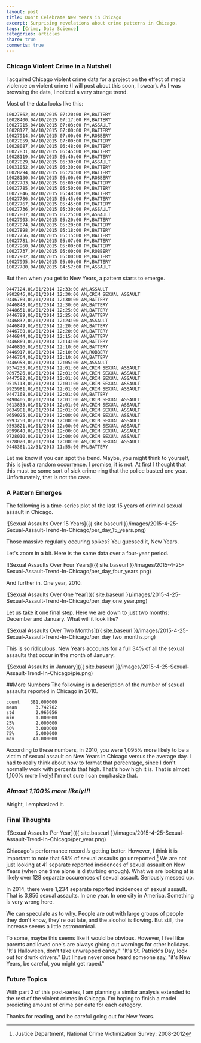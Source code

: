 ```yaml
---
layout: post
title: Don't Celebrate New Years in Chicago
excerpt: Surprising revelations about crime patterns in Chicago.
tags: [Crime, Data Science]
categories: articles
share: true
comments: true
---
```


### Chicago Violent Crime in a Nutshell

I acquired Chicago violent crime data for a project on the effect of media violence on violent crime (I will post about this soon, I swear). As I was browsing the data, I noticed a very strange trend.

Most of the data looks like this:

    10027862,04/10/2015 07:20:00 PM,BATTERY
    10028400,04/10/2015 07:17:00 PM,BATTERY
    10027915,04/10/2015 07:03:00 PM,ASSAULT
    10028127,04/10/2015 07:00:00 PM,BATTERY
    10027914,04/10/2015 07:00:00 PM,ROBBERY
    10027859,04/10/2015 07:00:00 PM,BATTERY
    10028087,04/10/2015 06:48:00 PM,BATTERY
    10027831,04/10/2015 06:45:00 PM,BATTERY
    10028119,04/10/2015 06:40:00 PM,BATTERY
    10027829,04/10/2015 06:30:00 PM,ASSAULT
    10031052,04/10/2015 06:30:00 PM,BATTERY
    10028294,04/10/2015 06:24:00 PM,BATTERY
    10028130,04/10/2015 06:00:00 PM,ROBBERY
    10027783,04/10/2015 06:00:00 PM,BATTERY
    10027785,04/10/2015 05:50:00 PM,BATTERY
    10027846,04/10/2015 05:48:00 PM,BATTERY
    10027786,04/10/2015 05:45:00 PM,BATTERY
    10027767,04/10/2015 05:45:00 PM,BATTERY
    10027736,04/10/2015 05:30:00 PM,ASSAULT
    10027807,04/10/2015 05:25:00 PM,ASSAULT
    10027903,04/10/2015 05:20:00 PM,BATTERY
    10027874,04/10/2015 05:20:00 PM,BATTERY
    10027898,04/10/2015 05:18:00 PM,BATTERY
    10027756,04/10/2015 05:15:00 PM,BATTERY
    10027781,04/10/2015 05:07:00 PM,BATTERY
    10027960,04/10/2015 05:00:00 PM,BATTERY
    10027737,04/10/2015 05:00:00 PM,ROBBERY
    10027902,04/10/2015 05:00:00 PM,BATTERY
    10027995,04/10/2015 05:00:00 PM,BATTERY
    10027780,04/10/2015 04:57:00 PM,ASSAULT

But then when you get to New Years, a pattern starts to emerge.

    9447124,01/01/2014 12:33:00 AM,ASSAULT
    9902846,01/01/2014 12:30:00 AM,CRIM SEXUAL ASSAULT
    9446760,01/01/2014 12:30:00 AM,BATTERY
    9446848,01/01/2014 12:30:00 AM,BATTERY
    9448651,01/01/2014 12:25:00 AM,BATTERY
    9446789,01/01/2014 12:25:00 AM,BATTERY
    9446832,01/01/2014 12:24:00 AM,ASSAULT
    9446849,01/01/2014 12:20:00 AM,BATTERY
    9446780,01/01/2014 12:20:00 AM,BATTERY
    9446844,01/01/2014 12:15:00 AM,BATTERY
    9446869,01/01/2014 12:14:00 AM,BATTERY
    9446816,01/01/2014 12:10:00 AM,BATTERY
    9446917,01/01/2014 12:10:00 AM,ROBBERY
    9446764,01/01/2014 12:10:00 AM,BATTERY
    9446958,01/01/2014 12:05:00 AM,ASSAULT
    9574233,01/01/2014 12:01:00 AM,CRIM SEXUAL ASSAULT
    9897526,01/01/2014 12:01:00 AM,CRIM SEXUAL ASSAULT
    9447582,01/01/2014 12:01:00 AM,CRIM SEXUAL ASSAULT
    9515113,01/01/2014 12:01:00 AM,CRIM SEXUAL ASSAULT
    9925981,01/01/2014 12:01:00 AM,CRIM SEXUAL ASSAULT
    9447168,01/01/2014 12:01:00 AM,BATTERY
    9490406,01/01/2014 12:01:00 AM,CRIM SEXUAL ASSAULT
    9613833,01/01/2014 12:01:00 AM,CRIM SEXUAL ASSAULT
    9634981,01/01/2014 12:01:00 AM,CRIM SEXUAL ASSAULT
    9659025,01/01/2014 12:00:00 AM,CRIM SEXUAL ASSAULT
    9993250,01/01/2014 12:00:00 AM,CRIM SEXUAL ASSAULT
    9593821,01/01/2014 12:00:00 AM,CRIM SEXUAL ASSAULT
    9599640,01/01/2014 12:00:00 AM,CRIM SEXUAL ASSAULT
    9728010,01/01/2014 12:00:00 AM,CRIM SEXUAL ASSAULT
    9728020,01/01/2014 12:00:00 AM,CRIM SEXUAL ASSAULT
    9448361,12/31/2013 11:55:00 PM,BATTERY

Let me know if you can spot the trend. Maybe, you might think to yourself, this is just a random occurrence. I promise, it is not. At first I thought that this must be some sort of sick crime-ring that the police busted one year. Unfortunately, that is not the case.

### A Pattern Emerges
The following is a time-series plot of the last 15 years of criminal sexual assault in Chicago.

![Sexual Assaults Over 15 Years]({{ site.baseurl }}/images/2015-4-25-Sexual-Assault-Trend-In-Chicago/per_day_15_years.png)

Those massive regularly occuring spikes? You guessed it, New Years.

Let's zoom in a bit. Here is the same data over a four-year period.

![Sexual Assaults Over Four Years]({{ site.baseurl }}/images/2015-4-25-Sexual-Assault-Trend-In-Chicago/per_day_four_years.png)

And further in. One year, 2010.

![Sexual Assaults Over One Year]({{ site.baseurl }}/images/2015-4-25-Sexual-Assault-Trend-In-Chicago/per_day_one_year.png)

Let us take it one final step. Here we are down to just two months: December and January. What will it look like?

![Sexual Assaults Over Two Months]({{ site.baseurl }}/images/2015-4-25-Sexual-Assault-Trend-In-Chicago/per_day_two_months.png)

This is so ridiculous. New Years accounts for a full 34% of all the sexual assaults that occur in the month of January.

![Sexual Assaults in January]({{ site.baseurl }}/images/2015-4-25-Sexual-Assault-Trend-In-Chicago/pie.png)

##More Numbers
The following is a description of the number of sexual assaults reported in Chicago in 2010.

    count    381.000000
    mean       3.742782
    std        2.965056
    min        1.000000
    25%        2.000000
    50%        3.000000
    75%        5.000000
    max       41.000000

According to these numbers, in 2010, you were 1,095% more likely to be a victim of sexual assault on New Years in Chicago versus the average day. I had to really think about how to format that percentage, since I don't normally work with percents that high. That's how high it is. That is almost 1,100% more likely! I'm not sure I can emphasize that.

### ***Almost 1,100% more likely!!!***

Alright, I emphasized it.

### Final Thoughts
![Sexual Assaults Per Year]({{ site.baseurl }}/images/2015-4-25-Sexual-Assault-Trend-In-Chicago/per_year.png)

Chiacago's performance record *is* getting better. However, I think it is important to note that 68% of sexual assaults go unreported.[^fn-footnote] We are not just looking at 41 separate reported incidences of sexual assault on New Years (when one time alone is disturbing enough). What we are looking at is likely over 128 separate occurences of sexual assault. Seriously messed up.

In 2014, there were 1,234 separate reported incidences of sexual assault. That is 3,856 sexual assaults. In one year. In one city in America. Something is very wrong here.

We can speculate as to why. People are out with large groups of people they don't know, they're out late, and the alcohol is flowing. But still, the increase seems a little astronomical.

To some, maybe this seems like it would be obvious. However, I feel like parents and loved one's are always giving out warnings for other holidays. "It's Halloween, don't take unwrapped candy." "It's St. Patrick's Day, look out for drunk drivers." But I have never once heard someone say, "it's New Years, be careful, you might get raped."

### Future Topics

With part 2 of this post-series, I am planning a similar analysis extended to the rest of the violent crimes in Chicago. I'm hoping to finish a model predicting amount of crime per date for each category.

Thanks for reading, and be careful going out for New Years.

[^fn-footnote]: Justice Department, National Crime Victimization Survey: 2008-2012
